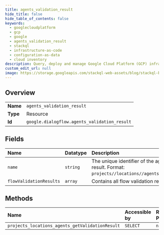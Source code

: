 ```yaml
---
title: agents_validation_result
hide_title: false
hide_table_of_contents: false
keywords:
  - googlecloudplatform
  - gcp
  - google
  - agents_validation_result
  - stackql
  - infrastructure-as-code
  - configuration-as-data
  - cloud inventory
description: Query, deploy and manage Google Cloud Platform (GCP) infrastructure and resources using SQL
custom_edit_url: null
image: https://storage.googleapis.com/stackql-web-assets/blog/stackql-blog-post-featured-image.png
---
```

  
    

## Overview
<table><tbody>
<tr><td><b>Name</b></td><td><code>agents_validation_result</code></td></tr>
<tr><td><b>Type</b></td><td>Resource</td></tr>
<tr><td><b>Id</b></td><td><code>google.dialogflow.agents_validation_result</code></td></tr>
</tbody></table>

## Fields
| Name | Datatype | Description |
|:-----|:---------|:------------|
| `name` | `string` | The unique identifier of the agent validation result. Format: `projects//locations//agents//validationResult`. |
| `flowValidationResults` | `array` | Contains all flow validation results. |
## Methods
| Name | Accessible by | Required Params |
|:-----|:--------------|:----------------|
| `projects_locations_agents_getValidationResult` | `SELECT` | `name` |
